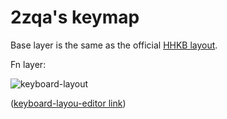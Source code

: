 # 2zqa's keymap

Base layer is the same as the official [HHKB layout](https://hhkb.io/img/misc/hhkbansi-layout1.png).

Fn layer:

![keyboard-layout](https://github.com/2zqa/qmk_firmware/assets/25235249/fd6050db-6f75-42ea-afe8-28f2a4193deb)

([keyboard-layou-editor link](http://www.keyboard-layout-editor.com/#/gists/c8373bbf3c33aee8c548d0f8c0a5d704))
